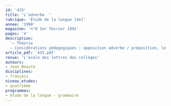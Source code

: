 ```yaml
---
id: '415'
title: 'L’adverbe  '
rubrique: 'Étude de la langue [4e]'
annee: '1990'
magazine: 'n°8 1er février 1991'
pages: '4'
description: 
  '– Théorie
  – Considérations pédagogiques : opposition adverbe / préposition, le problème orthographique des adverbes en « -ment », l’équivalence adverbe en « -ment » / nom annoncé par la préposition, transformation verbe + adverbe en nom + adjectif, adverbe de phrase / adverbe de mot'
article_pdf: '415.pdf'
revue: 'L’école des lettres des collèges'
auteurs:
- Jean Beauté
disciplines:
- français
niveau_etudes:
- quatrième
programmes:
- étude de la langue - grammaire
---
```

